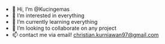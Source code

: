 - 👋 Hi, I’m @Kucingemas
- 👀 I’m interested in everything
- 🌱 I’m currently learning everything
- 💞️ I’m looking to collaborate on any project
- 📫 contact me via email! christian.kurniawan97@gmail.com

<!---
Kucingemas/Kucingemas is a ✨ special ✨ repository because its `README.md` (this file) appears on your GitHub profile.
You can click the Preview link to take a look at your changes.
--->
